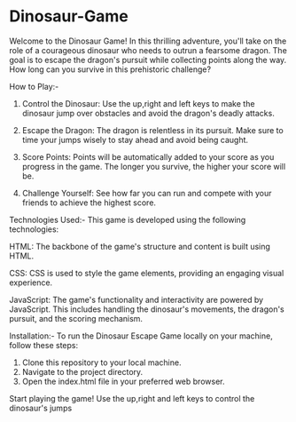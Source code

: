 # Dinosaur-Game
Welcome to the Dinosaur Game! In this thrilling adventure, you'll take on the role of a courageous dinosaur who needs to outrun a fearsome dragon. The goal is to escape the dragon's pursuit while collecting points along the way. How long can you survive in this prehistoric challenge?

How to Play:-
1. Control the Dinosaur: Use the up,right and left keys to make the dinosaur jump over obstacles and avoid the dragon's deadly attacks.

2. Escape the Dragon: The dragon is relentless in its pursuit. Make sure to time your jumps wisely to stay ahead and avoid being caught.

3. Score Points: Points will be automatically added to your score as you progress in the game. The longer you survive, the higher your score will be.

4. Challenge Yourself: See how far you can run and compete with your friends to achieve the highest score.

Technologies Used:-
This game is developed using the following technologies:

HTML: The backbone of the game's structure and content is built using HTML.

CSS: CSS is used to style the game elements, providing an engaging visual experience.

JavaScript: The game's functionality and interactivity are powered by JavaScript. This includes handling the dinosaur's movements, the dragon's pursuit, and the scoring mechanism.

Installation:-
To run the Dinosaur Escape Game locally on your machine, follow these steps:

1. Clone this repository to your local machine.
2. Navigate to the project directory.
3. Open the index.html file in your preferred web browser.

Start playing the game! Use the up,right and left keys to control the dinosaur's jumps

